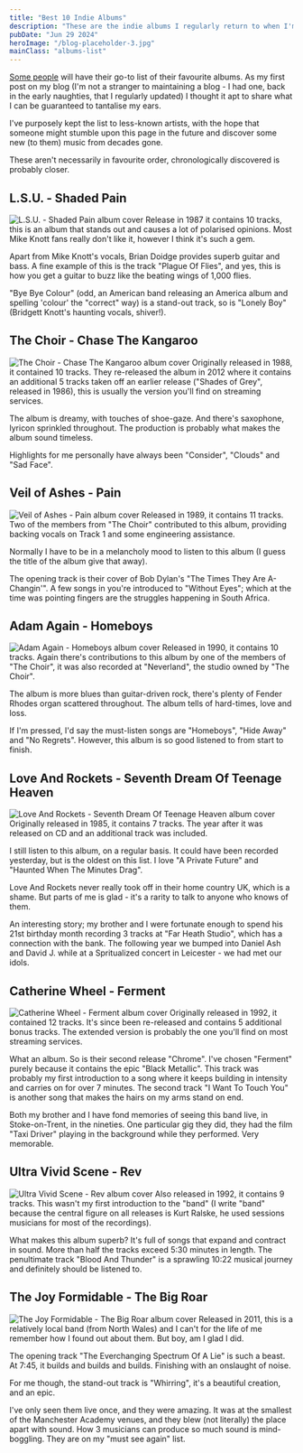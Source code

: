 ```yaml
---
title: "Best 10 Indie Albums"
description: "These are the indie albums I regularly return to when I'm not sure what to listen to."
pubDate: "Jun 29 2024"
heroImage: "/blog-placeholder-3.jpg"
mainClass: "albums-list"
---
```


[Some people](https://hicks.design/journal/hicks-design-best-15-albums) will have their go-to list of their favourite albums. As my first post on my blog (I'm not a stranger to maintaining a blog - I had one, back in the early naughties, that I regularly updated) I thought it apt to share what I can be guaranteed to tantalise my ears.

I've purposely kept the list to less-known artists, with the hope that someone might stumble upon this page in the future and discover some new (to them) music from decades gone.

These aren't necessarily in favourite order, chronologically discovered is probably closer.

## L.S.U. - Shaded Pain

![L.S.U. - Shaded Pain album cover](../../assets/images/l-s-u--shaded-pain.jpg) Release in 1987 it contains 10 tracks, this is an album that stands out and causes a lot of polarised opinions. Most Mike Knott fans really don't like it, however I think it's such a gem.

Apart from Mike Knott's vocals, Brian Doidge provides superb guitar and bass. A fine example of this is the track "Plague Of Flies", and yes, this is how you get a guitar to buzz like the beating wings of 1,000 flies.

"Bye Bye Colour" (odd, an American band releasing an America album and spelling 'colour' the "correct" way) is a stand-out track, so is "Lonely Boy" (Bridgett Knott's haunting vocals, shiver!).

## The Choir - Chase The Kangaroo

![The Choir - Chase The Kangaroo album cover](../../assets/images/the-choir--chase-the-kangaroo.jpg) Originally released in 1988, it contained 10 tracks. They re-released the album in 2012 where it contains an additional 5 tracks taken off an earlier release ("Shades of Grey", released in 1986), this is usually the version you'll find on streaming services.

The album is dreamy, with touches of shoe-gaze. And there's saxophone, lyricon sprinkled throughout. The production is probably what makes the album sound timeless.

Highlights for me personally have always been "Consider", "Clouds" and "Sad Face".

## Veil of Ashes - Pain

![Veil of Ashes - Pain album cover](../../assets/images/veil-of-ashes--pain.jpg) Released in 1989, it contains 11 tracks. Two of the members from "The Choir" contributed to this album, providing backing vocals on Track 1 and some engineering assistance.

Normally I have to be in a melancholy mood to listen to this album (I guess the title of the album give that away).

The opening track is their cover of Bob Dylan's "The Times They Are A-Changin'". A few songs in you're introduced to "Without Eyes"; which at the time was pointing fingers are the struggles happening in South Africa.

## Adam Again - Homeboys

![Adam Again - Homeboys album cover](../../assets/images/adam-again--homeboys.jpg) Released in 1990, it contains 10 tracks. Again there's contributions to this album by one of the members of "The Choir", it was also recorded at "Neverland", the studio owned by "The Choir".

The album is more blues than guitar-driven rock, there's plenty of Fender Rhodes organ scattered throughout. The album tells of hard-times, love and loss.

If I'm pressed, I'd say the must-listen songs are "Homeboys", "Hide Away" and "No Regrets". However, this album is so good listened to from start to finish.

## Love And Rockets - Seventh Dream Of Teenage Heaven

![Love And Rockets - Seventh Dream Of Teenage Heaven album cover](../../assets/images/love-and-rockets--seventh-dream-of-teenage-heaven.jpg) Originally released in 1985, it contains 7 tracks. The year after it was released on CD and an additional track was included.

I still listen to this album, on a regular basis. It could have been recorded yesterday, but is the oldest on this list. I love "A Private Future" and "Haunted When The Minutes Drag".

Love And Rockets never really took off in their home country UK, which is a shame. But parts of me is glad - it's a rarity to talk to anyone who knows of them.

An interesting story; my brother and I were fortunate enough to spend his 21st birthday month recording 3 tracks at "Far Heath Studio", which has a connection with the bank. The following year we bumped into Daniel Ash and David J. while at a Spritualized concert in Leicester - we had met our idols.

## Catherine Wheel - Ferment

![Catherine Wheel - Ferment album cover](../../assets/images/catherine-wheel--ferment.jpg) Originally released in 1992, it contained 12 tracks. It's since been re-released and contains 5 additional bonus tracks. The extended version is probably the one you'll find on most streaming services.

What an album. So is their second release "Chrome". I've chosen "Ferment" purely because it contains the epic "Black Metallic". This track was probably my first introduction to a song where it keeps building in intensity and carries on for over 7 minutes. The second track "I Want To Touch You" is another song that makes the hairs on my arms stand on end.

Both my brother and I have fond memories of seeing this band live, in Stoke-on-Trent, in the nineties. One particular gig they did, they had the film "Taxi Driver" playing in the background while they performed. Very memorable.

## Ultra Vivid Scene - Rev

![Ultra Vivid Scene - Rev album cover](../../assets/images/ultra-vivid-scene--rev.jpg) Also released in 1992, it contains 9 tracks. This wasn't my first introduction to the "band" (I write "band" because the central figure on all releases is Kurt Ralske, he used sessions musicians for most of the recordings).

What makes this album superb? It's full of songs that expand and contract in sound. More than half the tracks exceed 5:30 minutes in length. The penultimate track "Blood And Thunder" is a sprawling 10:22 musical journey and definitely should be listened to.

## The Joy Formidable - The Big Roar

![The Joy Formidable - The Big Roar album cover](../../assets/images/the-joy-formidable--the-big-roar.jpg) Released in 2011, this is a relatively local band (from North Wales) and I can't for the life of me remember how I found out about them. But boy, am I glad I did.

The opening track "The Everchanging Spectrum Of A Lie" is such a beast. At 7:45, it builds and builds and builds. Finishing with an onslaught of noise.

For me though, the stand-out track is "Whirring", it's a beautiful creation, and an epic.

I've only seen them live once, and they were amazing. It was at the smallest of the Manchester Academy venues, and they blew (not literally) the place apart with sound. How 3 musicians can produce so much sound is mind-boggling. They are on my "must see again" list.

